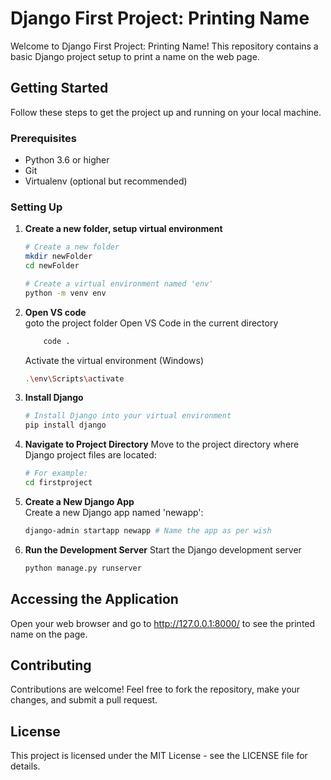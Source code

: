 # Django First Project: Printing Name

Welcome to Django First Project: Printing Name! This repository contains a basic Django project setup to print a name on the web page.

## Getting Started

Follow these steps to get the project up and running on your local machine.

### Prerequisites

- Python 3.6 or higher
- Git
- Virtualenv (optional but recommended)

### Setting Up

1. **Create a new folder, setup virtual environment**

    ```bash
    # Create a new folder
    mkdir newFolder
    cd newFolder

    # Create a virtual environment named 'env'
    python -m venv env
    ```

2. **Open VS code**  
   goto the project folder
    Open VS Code in the current directory
    ```bash
        code .
    ```
    Activate the virtual environment (Windows)
    ``` bash
    .\env\Scripts\activate
    ```


2. **Install Django**

    ```bash
    # Install Django into your virtual environment
    pip install django
    ```
3. **Navigate to Project Directory**
   Move to the project directory where Django project files are located:
   ``` bash
   # For example:
   cd firstproject
   ```
4. **Create a New Django App**  
   Create a new Django app named 'newapp':
   ```bash
   django-admin startapp newapp # Name the app as per wish
   ```
5. **Run the Development Server**
   Start the Django development server
   ```bash
   python manage.py runserver
   ```

   
## Accessing the Application

Open your web browser and go to http://127.0.0.1:8000/ to see the printed name on the page.

## Contributing

Contributions are welcome! Feel free to fork the repository, make your changes, and submit a pull request.

## License

This project is licensed under the MIT License - see the LICENSE file for details.

